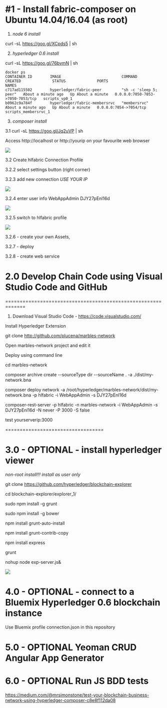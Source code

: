 #1 - Install fabric-composer on  Ubuntu 14.04/16.04 (as root)
=========================================================

1. _node 6 install_

curl -sL https://goo.gl/XCpds5 | sh

2. _hyperledger 0.6 install_

curl -sL https://goo.gl/76bvmN | sh


    docker ps
    CONTAINER ID        IMAGE                           COMMAND                  CREATED              STATUS              PORTS                              NAMES
    c717ad115502        hyperledger/fabric-peer         "sh -c 'sleep 5; peer"   About a minute ago   Up About a minute   0.0.0.0:7050-7053->7050-7053/tcp   scripts_vp0_1
    b0962c9a784f        hyperledger/fabric-membersrvc   "membersrvc"             About a minute ago   Up About a minute   0.0.0.0:7054->7054/tcp             scripts_membersrvc_1

3. _composer install_

3.1 curl -sL https://goo.gl/Jq2uVP | sh

Access http://localhost or http://yourip on your favourite web browser

![](https://raw.githubusercontent.com/plucena/hyperledger/master/composer/composer-ui.png)

3.2 Create hlfabric Connection Profile 

3.2.2 select settings button (right corner)

3.2.3 add new connection  *USE YOUR IP* 

![](https://raw.githubusercontent.com/plucena/hyperledger/master/composer/profile.png)

3.2.4 enter user info WebAppAdmin DJY27pEnl16d

![](https://raw.githubusercontent.com/plucena/hyperledger/master/composer/password.png)

3.2.5  switch to hlfabric profile

![](https://raw.githubusercontent.com/plucena/hyperledger/master/composer/select.png)

3.2.6 - create your own Assets, 

3.2.7 - deploy

3.2.8 - create web service 



# 2.0 Develop Chain Code using Visual Studio Code and GitHub
=============================================================

1. Download Visual Studio Code - https://code.visualstudio.com/

Install Hyperledger Extension


git clone http://github.com/plucena/marbles-network

Open marbles-network project and  edit it

Deploy using command line

cd marbles-network

composer archive create --sourceType dir --sourceName . -a ./dist/my-network.bna
 
composer deploy network -a /root/hyperledger/marbles-network/dist/my-network.bna -p hlfabric -i  WebAppAdmin -s DJY27pEnl16d

composer-rest-server -p hlfabric -n marbles-network -i WebAppAdmin -s DJY27pEnl16d -N never -P 3000 -S false

test yourserverip:3000


==================================

# 3.0 - OPTIONAL - install hyperledger viewer

*non-root install!!! install as user only*

git clone https://github.com/hyperledger/blockchain-explorer

cd blockchain-explorer/explorer_1/

sudo npm install -g grunt 

sudo npm install -g bower

npm install grunt-auto-install 

npm install grunt-contrib-copy

npm install express

grunt

nohup node exp-server.js&

![](https://raw.githubusercontent.com/plucena/fabric-composer-install/master/con5.png)



# 4.0 - OPTIONAL - connect to a Bluemix Hyperledger 0.6 blockchain instance

Use Bluemix profile connection.json in this repository

# 5.0 - OPTIONAL Yeoman CRUD Angular App Generator

# 6.0 - OPTIONAL Run JS BDD tests
https://medium.com/@mrsimonstone/test-your-blockchain-business-network-using-hyperledger-composer-c8e8f112da08

